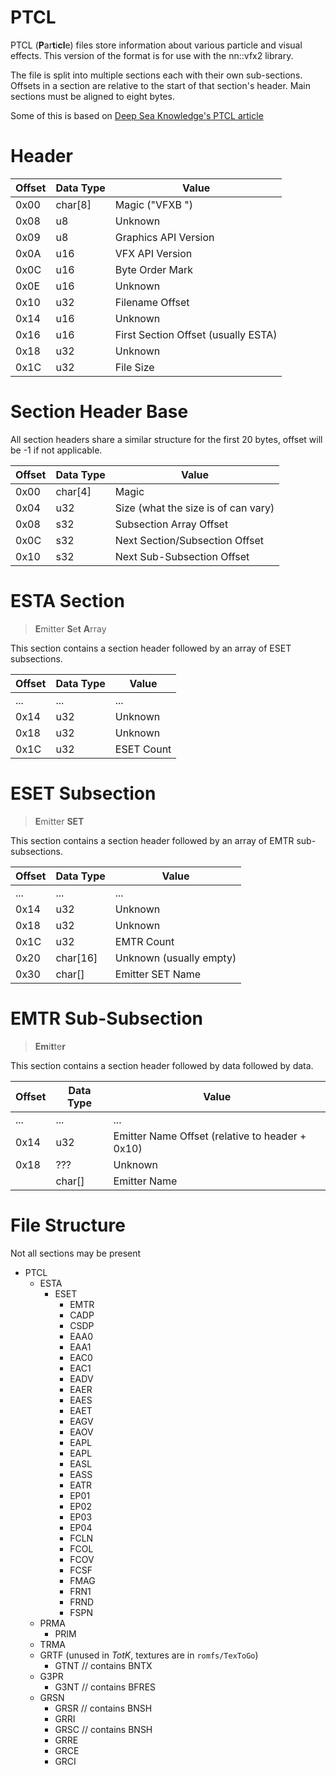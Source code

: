# PTCL
PTCL (**P**ar**t**i**cl**e) files store information about various particle and visual effects. This version of the format is for use with the nn::vfx2 library.

The file is split into multiple sections each with their own sub-sections. Offsets in a section are relative to the start of that section's header. Main sections must be aligned to eight bytes.

Some of this is based on [Deep Sea Knowledge's PTCL article](https://wiki.oatmealdome.me/PTCL_(File_Format))

# Header
| Offset | Data Type | Value                               |
|--------|-----------|-------------------------------------|
| 0x00   | char[8]   | Magic ("VFXB    ")                  |
| 0x08   | u8        | Unknown                             |
| 0x09   | u8        | Graphics API Version                |
| 0x0A   | u16       | VFX API Version                     |
| 0x0C   | u16       | Byte Order Mark                     |
| 0x0E   | u16       | Unknown                             |
| 0x10   | u32       | Filename Offset                     |
| 0x14   | u16       | Unknown                             |
| 0x16   | u16       | First Section Offset (usually ESTA) |
| 0x18   | u32       | Unknown                             |
| 0x1C   | u32       | File Size                           |

# Section Header Base

All section headers share a similar structure for the first 20 bytes, offset will be -1 if not applicable.

| Offset | Data Type | Value                                |
|--------|-----------|--------------------------------------|
| 0x00   | char[4]   | Magic                                |
| 0x04   | u32       | Size (what the size is of can vary)  |
| 0x08   | s32       | Subsection Array Offset              |
| 0x0C   | s32       | Next Section/Subsection Offset       |
| 0x10   | s32       | Next Sub-Subsection Offset           |

# ESTA Section
> **E**mitter **S**e**t** **A**rray

This section contains a section header followed by an array of ESET subsections.

| Offset | Data Type | Value                  |
|--------|-----------|------------------------|
| ...    | ...       | ...                    |
| 0x14   | u32       | Unknown                |
| 0x18   | u32       | Unknown                |
| 0x1C   | u32       | ESET Count             |

# ESET Subsection
> **E**mitter **SET**

This section contains a section header followed by an array of EMTR sub-subsections.

| Offset | Data Type | Value                   |
|--------|-----------|-------------------------|
| ...    | ...       | ...                     |
| 0x14   | u32       | Unknown                 |
| 0x18   | u32       | Unknown                 |
| 0x1C   | u32       | EMTR Count              |
| 0x20   | char[16]  | Unknown (usually empty) |
| 0x30   | char[]    | Emitter SET Name        |

# EMTR Sub-Subsection
> **Em**i**t**te**r**

This section contains a section header followed by data followed by data.

| Offset | Data Type | Value                                           |
|--------|-----------|-------------------------------------------------|
| ...    | ...       | ...                                             |
| 0x14   | u32       | Emitter Name Offset (relative to header + 0x10) |
| 0x18   | ???       | Unknown                                         |
|        | char[]    | Emitter Name                                    |

# File Structure
Not all sections may be present

- PTCL
  - ESTA
    - ESET
      - EMTR
      - CADP
      - CSDP
      - EAA0
      - EAA1
      - EAC0
      - EAC1
      - EADV
      - EAER
      - EAES
      - EAET
      - EAGV
      - EAOV
      - EAPL
      - EAPL
      - EASL
      - EASS
      - EATR
      - EP01
      - EP02
      - EP03
      - EP04
      - FCLN
      - FCOL
      - FCOV
      - FCSF
      - FMAG
      - FRN1
      - FRND
      - FSPN
  - PRMA
    - PRIM
  - TRMA
  - GRTF (unused in *TotK*, textures are in `romfs/TexToGo`)
    - GTNT // contains BNTX
  - G3PR
    - G3NT // contains BFRES
  - GRSN
    - GRSR // contains BNSH
    - GRRI
    - GRSC // contains BNSH
    - GRRE
    - GRCE
    - GRCI